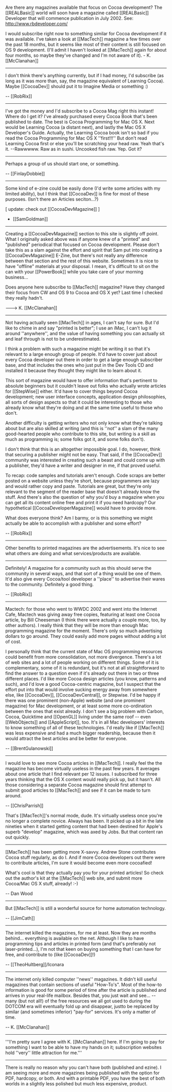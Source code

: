 

Are there any magazines available that focus on Cocoa development?  The [[REALBasic]] world will soon have a magazine called [[REALBasic]] Developer that will commence publication in July 2002.  See: http://www.rbdeveloper.com/

I would subscribe right now to something similar for Cocoa development if it was available.  I've taken a look at [[MacTech]] magazine a few times over the past 18 months, but it seems like most of their content is still focused on OS 9 development.  (I'll admit I haven't looked at [[MacTech]] again for about four months, so maybe they've changed and I'm not aware of it).  - K. [[McClanahan]]

----

I don't think there's anything currently, but if I had money, I'd subscribe (as long as it was more than, say, the magazine equivalent of Learning Cocoa). Maybe [[CocoaDev]] should put it to Imagine Media or something :)

-- [[RobRix]]

----

I've got the money and I'd subscribe to a Cocoa Mag right this instant!  Where do I get it?  I've already purchased every Cocoa Book that's been published to date.  The best is Cocoa Programming for Mac OS X.  Next would be Learning Cocoa (a distant next), and lastly the Mac OS X Developer's Guide.  Actually, the Learning Cocoa book isn't so bad if you read the Cocoa Programming for Mac OS X ''first!!!''  But don't read Learning Cocoa first or else you'll be scratching your head raw.  Yeah that's it. --Rawwwww.  Raw as in sushi.  Uncooked fish raw.  Yep.  Got it?

----

Perhaps a group of us should start one, or something.

-- [[FinlayDobbie]]

----

Some kind of e-zine could be easily done (I'd write some articles with my limited ability), but I think that [[CocoaDev]] is fine for most of these purposes. (Isn't there an Articles seciton...?)

[ update: check out [[CocoaDevMagazine]] ]

- [[SamGoldman]]

----

Creating a [[CocoaDevMagazine]] section to this site is slightly off point.  What I originally asked above was if anyone knew of a "printed" and "published" periodical that focused on Cocoa development.  Please don't take this as a slam against the effort and spirit that Sam put into creating a [[CocoaDevMagazine]] E-Zine, but there's not really any difference between that section and the rest of this website.  Sometimes it is nice to have "offline" materials at your disposal.  I mean, it's difficult to sit on the can with your [[PowerBook]] while you take care of your morning business...

Does anyone here subscribe to [[MacTech]] magazine?  Have they changed their focus from CW and OS 9 to Cocoa and OS X yet?  Last time I checked they really hadn't.

---> K. [[McClanahan]]

----

Not having actually seen [[MacTech]] in ages, I can't say for sure. But I'd like to chime in and say "printed is better"; I use an iMac, I can't lug it around ''anywhere'', and the value of having something you can actually sit and leaf through is not to be underestimated.

I think a problem with such a magazine might be writing it so that it's relevant to a large enough group of people. It'd have to cover just about every Cocoa developer out there in order to get a large enough subscriber base, and that includes the ones who just put in the Dev Tools CD and installed it because they thought they might like to learn about it.

This sort of magazine would have to offer information that's pertinent to absolute beginners but it couldn't leave out folks who actually wrote articles for [[StepWise]] either. It'd have to cover things beyond Cocoa development; new user interface concepts, application design philosophies, all sorts of design aspects so that it could be interesting to those who already know what they're doing and at the same time useful to those who don't.

Another difficulty is getting writers who not only know what they're talking about but are also skilled at writing (and this is ''not'' a slam of the many good-hearted people who contribute to this site, but writing is a skill as much as programming is; some folks got it, and some folks don't).

I don't think that this is an altogether impossible goal. I do, however, think that securing a publisher might not be easy. That said, if the [[CocoaDev]] community was interested in creating such a beast and could come up with a publisher, they'd have a writer and designer in me, if that proved useful.

To recap: code samples and tutorials aren't enough. Code scraps are better posted on a website unless they're short, because programmers are lazy and would rather copy and paste. Tutorials are great, but they're only relevant to the segment of the reader base that doesn't already know the stuff. And there's also the question of why you'd buy a magazine when you can get all its content online free and print it if you need hardcopy? Our hypothetical [[CocoaDeveloperMagazine]] would have to provide more.

What does everyone think? Am I barmy, or is this something we might actually be able to accomplish with a publisher and some effort?

-- [[RobRix]]

----

Other benefits to printed magazines are the advertisements.  It's nice to see what others are doing and what services/products are available.

----

Definitely! A magazine for a community such as this should serve the community in several ways, and that sort of a thing would be one of them. It'd also give every Cocoa/tool developer a ''place'' to advertise their wares to the community. Definitely a good thing.

-- [[RobRix]]

----

Mactech: for those who went to WWDC 2002 and went into the Internet Cafe, Mactech was giving away free copies, featuring at least one Cocoa article, by Bill Cheeseman (I think there were actually a couple more, too, by other authors). I really think that they will be more than enough Mac programming magazine for the moment. There's only so much advertising dollars to go around. They could easily add more pages without adding a lot of cost.

I personally think that the current state of Mac OS programming resources could benefit from more consolidation, not more divergence. There's a lot of web sites and a lot of people working on different things. Some of it is complementary, some of it is redundant, but it's not at all straightforward to find the answer to a question even if it's already out there in two or three different places. I'd like more Cocoa design articles (you know, patterns and such), and I'd love a good Cocoa-centric magazine, but I suspect that the effort put into that would involve sucking energy away from somewhere else, like [[CocoaDev]], [[CocoaDevCentral]], or Stepwise. I'd be happy if there was one prominent (non-Apple) website (and one prominent magazine) for Mac development, or at least some more co-ordination between the ones that exist already. I don't see a big problem with Carbon, Cocoa, Quicktime and [[OpenGL]] living under the same roof -- even [[WebObjects]] and [[AppleScript]], too. It's in all Mac developers' interests to know something of all of these technologies. I'd really like if [[MacTech]] was less expensive and had a much bigger readership, because then it would attract the best articles and be better for everyone.

-- [[BrentGulanowski]]

----

I would love to see more Cocoa articles in [[MacTech]]. I really feel the the magazine has become virtually useless in the past few years. It averages  about one article that I find relevant per 12 issues. I subscribed for three years thinking that the OS X content would really pick up, but it hasn't. All those considering a separate Cocoa magazine should first attempt to submit good articles to [[MacTech]] and see if it can be made to turn around.

-- [[ChrisParrish]]

That's [[MacTech]]'s normal mode, dude. It's virtually useless once you're no longer a complete novice. Always has been. It picked up a bit in the late nineties when it started getting content that had been destined for Apple's superb "develop" magazine, which was axed by Jobs. But that content ran out quickly.

----

[[MacTech]] has been getting more X-savvy.  Andrew Stone contributes Cocoa stuff regularly, as do I.  And if more Cocoa developers out there were to contribute articles, I'm sure it would become even more cocoafied!

What's cool is that they actually pay you for your printed articles!  So check out the author's kit at the [[MacTech]] web site, and submit more Cocoa/Mac OS X stuff, already!  :-)

-- Dan Wood

----

But [[MacTech]] is still a wonderful source for home automation technology.

-- [[JimCath]]


----

The internet killed the magazines, for me at least. Now they are months behind... everything is available on the net. Although I like to have programming tips and articles in printed form (and that's preferably not laser-printed...), I'm not that keen on buying something that I can have for free, and contribute to (like [[CocoaDev]]!)

-- [[TheoHultberg]]/Iconara

----

The internet only killed computer ''news'' magazines.  It didn't kill useful magazines that contain sections of useful "How-To's".  Most of the how-to information is good for some period of time after the article is published and arrives in your real-life mailbox.  Besides that, you just wait and see...  --many (but not all!) of the free resources we all got used to during the DOTCOM era will eventually fold up and disappear, justto be replaced by similar (and sometimes inferior) "pay-for" services.  It's only a matter of time.

-- K. [[McClanahan]]

----

'''I'm pretty sure I agree with K. [[McClanahan]] here. If I'm going to pay for something I want to be able to have my hands on it; subscription websites hold ''very'' little attraction for me.'''

----

There is really no reason why you can't have both (published and ezine). I am seeing more and more magazines being published with the option for PDF, hardcopy, or both. And with a printable PDF, you have the best of both worlds in a slightly less polished but much less expensive, product.